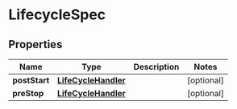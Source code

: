 

# LifecycleSpec


## Properties

| Name | Type | Description | Notes |
|------------ | ------------- | ------------- | -------------|
|**postStart** | [**LifeCycleHandler**](LifeCycleHandler.md) |  |  [optional] |
|**preStop** | [**LifeCycleHandler**](LifeCycleHandler.md) |  |  [optional] |



